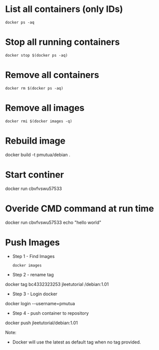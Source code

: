 
# List all containers (only IDs)

`docker ps -aq`

# Stop all running containers

`docker stop $(docker ps -aq)`


# Remove all containers

`docker rm $(docker ps -aq)`

# Remove all images

`docker rmi $(docker images -q)`

# Rebuild image 

docker build -t pmutua/debian .

# Start continer 

docker run cbvfvswu57533

# Overide CMD command at run time

docker run cbvfvswu57533 echo "hello world"

# Push Images 

- Step 1 - Find Images 

    `docker images`

- Step 2 - rename tag 

docker tag bc4332323253 jleetutorial /debian:1.01

- Step 3 - Login docker 

 docker login --username=pmutua 

- Step 4 - push container to repository 

docker push jleetutorial/debian:1.01

Note:

- Docker will use the latest as default tag when no tag provided.